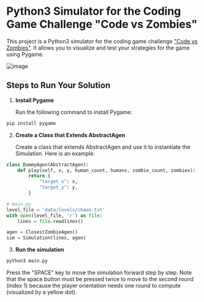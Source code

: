# Python3 Simulator for the Coding Game Challenge "Code vs Zombies"

This project is a Python3 simulator for the coding game challenge ["Code vs Zombies"](https://www.codingame.com/multiplayer/optimization/code-vs-zombies). It allows you to visualize and test your strategies for the game using Pygame.

![image](https://github.com/user-attachments/assets/de9ee970-bb42-4169-829a-130c0f38a1f0)

## Steps to Run Your Solution

1. **Install Pygame**

   Run the following command to install Pygame:

```sh
pip install pygame
```

2. **Create a Class that Extends AbstractAgen**

   Create a class that extends AbstractAgen and use it to instantiate the Simulation. Here is an example:

```Python dummy_agen.py
class DummyAgen(AbstractAgen):
    def play(self, x, y, human_count, humans, zombie_count, zombies):
        return {
            "target_x": x,
            "target_y": y,
        }

# main.py
level_file = 'data/levels/chaos.txt'
with open(level_file, 'r') as file:
    lines = file.readlines()

agen = ClosestZombieAgen()
sim = Simulation(lines, agen)
```
3. **Run the simulation**

```sh
python3 main.py
```

Press the "SPACE" key to move the simulation forward step by step. Note that the space button must be pressed twice to move to the second round (index 1) because the player orientation needs one round to compute (visualized by a yellow dot).

